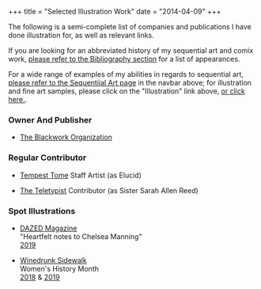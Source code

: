 +++
title = "Selected Illustration Work"
date = "2014-04-09"
+++

The following is a semi-complete list of companies and publications I have done illustration for, as well as relevant links.

If you are looking for an abbreviated history of my sequential art and comix work, [please refer to the Bibliography section](/catalogue/bibliography) for a list of appearances.

For a wide range of examples of my abilities in regards to sequential art, [please refer to the Sequentiial Art page](/sequential) in the navbar above; for illustration and fine art samples, please click on the "Illustration" link above, [or click here.](/illustration).

### Owner And Publisher

*  [The Blackwork Organization](http://blackwork.org)

### Regular Contributor

*  [Tempest Tome](https://www.tempesttomegames.com/cultus)
   Staff Artist (as Elucid)

*  [The Teletypist](https://theteletypist.com/)
   Contributor (as Sister Sarah Allen Reed)

### Spot Illustrations

*  [DAZED Magazine](http://dazeddigital.com/)  
   "Heartfelt notes to Chelsea Manning"  
   [2019](http://www.dazeddigital.com/politics/article/43842/1/chelsea-manning-solitary-confinement-allies-friends-share-support)

*  [Winedrunk Sidewalk](http://winedrunksidewalk.blogspot.com/)  
   Women's History Month  
   [2018](http://winedrunksidewalk.blogspot.com/2018/03/day-four-hundred-and-six.html) & [2019](http://winedrunksidewalk.blogspot.com/2019/03/day-eight-hundred-and-one.html?m=1)
